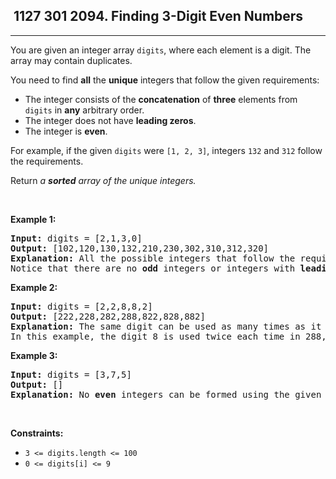 <h2> 1127 301
2094. Finding 3-Digit Even Numbers</h2><hr><div><p>You are given an integer array <code>digits</code>, where each element is a digit. The array may contain duplicates.</p>

<p>You need to find <strong>all</strong> the <strong>unique</strong> integers that follow the given requirements:</p>

<ul>
	<li>The integer consists of the <strong>concatenation</strong> of <strong>three</strong> elements from <code>digits</code> in <strong>any</strong> arbitrary order.</li>
	<li>The integer does not have <strong>leading zeros</strong>.</li>
	<li>The integer is <strong>even</strong>.</li>
</ul>

<p>For example, if the given <code>digits</code> were <code>[1, 2, 3]</code>, integers <code>132</code> and <code>312</code> follow the requirements.</p>

<p>Return <em>a <strong>sorted</strong> array of the unique integers.</em></p>

<p>&nbsp;</p>
<p><strong class="example">Example 1:</strong></p>

<pre><strong>Input:</strong> digits = [2,1,3,0]
<strong>Output:</strong> [102,120,130,132,210,230,302,310,312,320]
<strong>Explanation:</strong> All the possible integers that follow the requirements are in the output array. 
Notice that there are no <strong>odd</strong> integers or integers with <strong>leading zeros</strong>.
</pre>

<p><strong class="example">Example 2:</strong></p>

<pre><strong>Input:</strong> digits = [2,2,8,8,2]
<strong>Output:</strong> [222,228,282,288,822,828,882]
<strong>Explanation:</strong> The same digit can be used as many times as it appears in digits. 
In this example, the digit 8 is used twice each time in 288, 828, and 882. 
</pre>

<p><strong class="example">Example 3:</strong></p>

<pre><strong>Input:</strong> digits = [3,7,5]
<strong>Output:</strong> []
<strong>Explanation:</strong> No <strong>even</strong> integers can be formed using the given digits.
</pre>

<p>&nbsp;</p>
<p><strong>Constraints:</strong></p>

<ul>
	<li><code>3 &lt;= digits.length &lt;= 100</code></li>
	<li><code>0 &lt;= digits[i] &lt;= 9</code></li>
</ul>
</div>